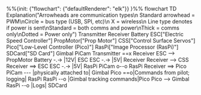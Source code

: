 %%{init: {"flowchart": {"defaultRenderer": "elk"}} }%%
flowchart TD
    Explanation("Arrowheads are communication types\n Standard arrowhead = PWM\nCircle = bus type (USB, SPI, etc)\n X = wireless\n Line type denotes if power is sent\nStandard = both comms and power\nThick = comms only\nDotted = Power only")
    Transmitter
    Receiver
    Battery
    ESC["Electric Speed Controller"]
    PropMotor["Prop Motor"]
    CSS["Control Surface Servos"]
    Pico["Low-Level Controller (Pico)"]
    RasPi["Image Processor (RasPi)"]
    SDCard["SD Card"]
    Gimbal
    PiCam
    Transmitter ==x Receiver
    ESC --> PropMotor
    Battery -.-> |12V| ESC
    ESC -.-> |5V| Receiver
    Receiver --> CSS
    Receiver ==> ESC
    ESC -.-> |5V| RasPi
    PiCam o--o RasPi
    Receiver ==> Pico
    PiCam --- |physically attached to| Gimbal
    Pico ==o|Commands from pilot; logging| RasPi
    RasPi --o |Gimbal tracking commands|Pico
    Pico --> Gimbal
    RasPi --o |Logs| SDCard
